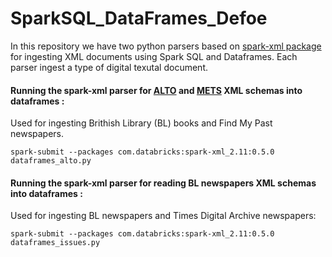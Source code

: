 # SparkSQL_DataFrames_Defoe

In this repository we have two python parsers based on [spark-xml package](https://github.com/databricks/spark-xml) for ingesting XML documents using Spark SQL and Dataframes. Each parser ingest a type of digital texutal document. 


#### Running the spark-xml parser for [ALTO](https://www.loc.gov/standards/alto/) and [METS](http://www.loc.gov/standards/mets/) XML schemas into dataframes :

Used for ingesting Brithish Library (BL) books and Find My Past newspapers. 


    spark-submit --packages com.databricks:spark-xml_2.11:0.5.0 dataframes_alto.py
  
#### Running the spark-xml parser for reading BL newspapers XML schemas into dataframes :

Used for ingesting BL newspapers and Times Digital Archive newspapers:
  
 
    spark-submit --packages com.databricks:spark-xml_2.11:0.5.0 dataframes_issues.py
  
  
  
